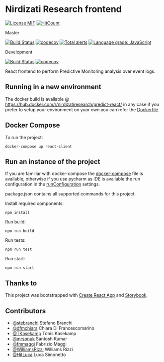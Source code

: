 # Nirdizati Research frontend

[![License MIT](https://img.shields.io/badge/license-MIT-blue.svg)](https://opensource.org/licenses/MIT)
[![HitCount](http://hits.dwyl.io/nirdizati-research/predict-react.svg)](http://hits.dwyl.io/nirdizati-research/predict-react)

Master

[![Build Status](https://travis-ci.org/nirdizati-research/predict-react.svg?branch=master)](https://travis-ci.org/nirdizati-research/predict-react)
[![codecov](https://codecov.io/gh/nirdizati-research/predict-react/branch/master/graph/badge.svg)](https://codecov.io/gh/nirdizati-research/predict-react)
[![Total alerts](https://img.shields.io/lgtm/alerts/g/nirdizati-research/predict-react.svg?logo=lgtm&logoWidth=18)](https://lgtm.com/projects/g/nirdizati-research/predict-react/alerts/)
[![Language grade: JavaScript](https://img.shields.io/lgtm/grade/javascript/g/nirdizati-research/predict-react.svg?logo=lgtm&logoWidth=18)](https://lgtm.com/projects/g/nirdizati-research/predict-react/context:javascript)

Development

[![Build Status](https://travis-ci.org/nirdizati-research/predict-react.svg?branch=development)](https://travis-ci.org/nirdizati-research/predict-react)
[![codecov](https://codecov.io/gh/nirdizati-research/predict-react/branch/development/graph/badge.svg)](https://codecov.io/gh/nirdizati-research/predict-react)

React frontend to perform Predictive Monitoring analysis over event logs.

## Running in a new environment
The docker build is available @ https://hub.docker.com/r/nirdizatiresearch/predict-react/ in any case if you prefer to setup your environment on yuor own you can refer the [Dockerfile](Dockerfile).

## Docker Compose
To run the project:
```commandline
docker-compose up react-client
```

## Run an instance of the project
If you are familiar with docker-compose the [docker-compose](docker-compose.yml) file is available, otherwise if you use pycharm as IDE is available the run configuration in the [runConfiguration](.idea/runConfiguration) settings.

package.json contains all supported commands for this project.

Install required components:
```commandline
npm install
```

Run build:
```commandline
npm run build
```

Run tests:
```
npm run test
```

Run start:
```commandline
npm run start
```

## Thanks to
This project was bootstrapped with [Create React App](https://github.com/facebookincubator/create-react-app) and [Storybook](https://github.com/storybooks/storybook).

## Contributors
- [@stebranchi](https://github.com/stebranchi) Stefano Branchi
- [@dfmchiara](https://github.com/dfmchiara) Chiara Di Francescomarino 
- [@TKasekamp](https://github.com/TKasekamp) Tõnis Kasekamp 
- [@mrsonuk](https://github.com/mrsonuk) Santosh Kumar
- [@fmmaggi](https://github.com/fmmaggi) Fabrizio Maggi
- [@WilliamsRizzi](https://github.com/WilliamsRizzi) Williams Rizzi
- [@HitLuca](https://github.com/HitLuca) Luca Simonetto
